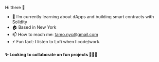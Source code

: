 Hi there 👋

- 🌱 I’m currently learning about dApps and building smart contracts with Solidity
- 🏠 Based in New York
- 📫 How to reach me: tamo.nyc@gmail.com
- ⚡ Fun fact: I listen to Lofi when I code/work.

#### ✨ Looking to collaborate on fun projects 👩🏼‍💻
<!--
**tamobee/tamobee** is a ✨ _special_ ✨ repository because its `README.md` (this file) appears on your GitHub profile.

Here are some ideas to get you started:

- 🔭 I’m currently working on ...
- 🌱 I’m currently learning Python 🐍 and Solidity
- 👯 I’m looking to collaborate on ...
- 🤔 I’m looking for help with ...
- 💬 Ask me about ...
- 📫 How to reach me: ...
- 😄 Pronouns: ...
- ⚡ Fun fact: ...
-->

